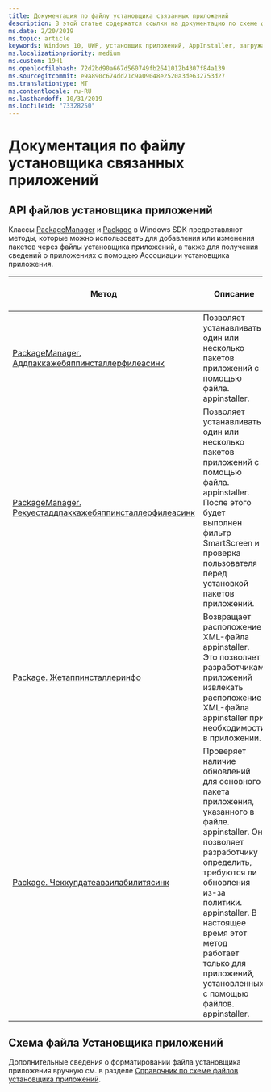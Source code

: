 ```yaml
---
title: Документация по файлу установщика связанных приложений
description: В этой статье содержатся ссылки на документацию по схеме файлов установщика приложений и связанных с ними API-интерфейсов, предоставляемых Windows SDK.
ms.date: 2/20/2019
ms.topic: article
keywords: Windows 10, UWP, установщик приложений, AppInstaller, загружать неопубликованные, API, XML, схема
ms.localizationpriority: medium
ms.custom: 19H1
ms.openlocfilehash: 72d2bd90a667d560749fb2641012b4307f84a139
ms.sourcegitcommit: e9a890c674dd21c9a09048e2520a3de632753d27
ms.translationtype: MT
ms.contentlocale: ru-RU
ms.lasthandoff: 10/31/2019
ms.locfileid: "73328250"
---
```

# <a name="related-app-installer-file-documentation"></a>Документация по файлу установщика связанных приложений

## <a name="app-installer-file-apis"></a>API файлов установщика приложений

Классы [PackageManager](https://docs.microsoft.com/uwp/api/windows.management.deployment.packagemanager) и [Package](https://docs.microsoft.com/uwp/api/windows.applicationmodel.package) в Windows SDK предоставляют методы, которые можно использовать для добавления или изменения пакетов через файлы установщика приложений, а также для получения сведений о приложениях с помощью Ассоциации установщика приложения.

|  Метод  |  Описание | Минимальный поддерживаемый выпуск |
|----------|--------------|-------------------|
|  [PackageManager. Аддпаккажебяппинсталлерфилеасинк](https://docs.microsoft.com/uwp/api/windows.management.deployment.packagemanager.addpackagebyappinstallerfileasync)  | Позволяет устанавливать один или несколько пакетов приложений с помощью файла. appinstaller. | Обновление для дизайнеров Windows 10 (версия 1709, сборка 16299)   |
|  [PackageManager. Рекуестаддпаккажебяппинсталлерфилеасинк](https://docs.microsoft.com/uwp/api/windows.management.deployment.packagemanager.requestaddpackagebyappinstallerfileasync)  | Позволяет устанавливать один или несколько пакетов приложений с помощью файла. appinstaller. После этого будет выполнен фильтр SmartScreen и проверка пользователя перед установкой пакетов приложений. | Обновление для дизайнеров Windows 10 (версия 1709, сборка 16299)       |
|  [Package. Жетаппинсталлеринфо](https://docs.microsoft.com/uwp/api/windows.applicationmodel.package.getappinstallerinfo)  | Возвращает расположение XML-файла appinstaller. Это позволяет разработчикам приложений извлекать расположение XML-файла appinstaller при необходимости в приложении. | Windows 10, версия 1809 (сборка 17763) |
|  [Package. Чеккупдатеаваилабилитясинк](https://docs.microsoft.com/uwp/api/windows.applicationmodel.package.checkupdateavailabilityasync)  | Проверяет наличие обновлений для основного пакета приложения, указанного в файле. appinstaller. Он позволяет разработчику определить, требуются ли обновления из-за политики. appinstaller. В настоящее время этот метод работает только для приложений, установленных с помощью файлов. appinstaller. | Windows 10, версия 1809 (сборка 17763) |

## <a name="app-installer-file-schema"></a>Схема файла Установщика приложений

Дополнительные сведения о форматировании файла установщика приложения вручную см. в разделе [Справочник по схеме файлов установщика приложений](https://docs.microsoft.com/uwp/schemas/appinstallerschema/app-installer-file).

